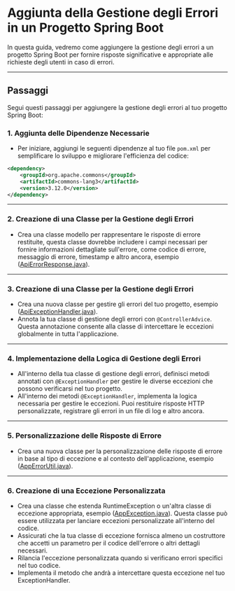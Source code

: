 # Aggiunta della Gestione degli Errori in un Progetto Spring Boot

In questa guida, vedremo come aggiungere la gestione degli errori a un progetto Spring Boot per fornire risposte significative e appropriate alle richieste degli utenti in caso di errori.
***
## Passaggi

Segui questi passaggi per aggiungere la gestione degli errori al tuo progetto Spring Boot:

### 1. Aggiunta delle Dipendenze Necessarie

- Per iniziare, aggiungi le seguenti dipendenze al tuo file `pom.xml` per semplificare lo sviluppo e migliorare l'efficienza del codice:

```xml
<dependency>
    <groupId>org.apache.commons</groupId>
    <artifactId>commons-lang3</artifactId>
    <version>3.12.0</version>
</dependency>
```
***
### 2. Creazione di una Classe per la Gestione degli Errori

- Crea una classe modello per rappresentare le risposte di errore restituite, questa classe dovrebbe includere i campi necessari per fornire informazioni dettagliate sull'errore, come codice di errore, messaggio di errore, timestamp e altro ancora, esempio ([ApiErrorResponse.java](src%2Fmain%2Fjava%2Feu%2Ftasgroup%2Fspringbootguide%2Fcontroller%2Fadvice%2Fmodel%2FApiErrorResponse.java)).
***
### 3. Creazione di una Classe per la Gestione degli Errori

- Crea una nuova classe per gestire gli errori del tuo progetto, esempio ([ApiExceptionHandler.java](src%2Fmain%2Fjava%2Feu%2Ftasgroup%2Fspringbootguide%2Fcontroller%2Fadvice%2FApiExceptionHandler.java)).
- Annota la tua classe di gestione degli errori con `@ControllerAdvice`. Questa annotazione consente alla classe di intercettare le eccezioni globalmente in tutta l'applicazione.
***
### 4. Implementazione della Logica di Gestione degli Errori

- All'interno della tua classe di gestione degli errori, definisci metodi annotati con `@ExceptionHandler` per gestire le diverse eccezioni che possono verificarsi nel tuo progetto.
- All'interno dei metodi `@ExceptionHandler`, implementa la logica necessaria per gestire le eccezioni. Puoi restituire risposte HTTP personalizzate, registrare gli errori in un file di log e altro ancora.
***
### 5. Personalizzazione delle Risposte di Errore

- Crea una nuova classe per la personalizzazione delle risposte di errore in base al tipo di eccezione e al contesto dell'applicazione, esempio ([AppErrorUtil.java](src%2Fmain%2Fjava%2Feu%2Ftasgroup%2Fspringbootguide%2Futil%2FAppErrorUtil.java)).
***
### 6. Creazione di una Eccezione Personalizzata

- Crea una classe che estenda RuntimeException o un'altra classe di eccezione appropriata, esempio ([AppException.java](src%2Fmain%2Fjava%2Feu%2Ftasgroup%2Fspringbootguide%2Fexception%2FAppException.java)). Questa classe può essere utilizzata per lanciare eccezioni personalizzate all'interno del codice.
- Assicurati che la tua classe di eccezione fornisca almeno un costruttore che accetti un parametro per il codice dell'errore o altri dettagli necessari.
- Rilancia l'eccezione personalizzata quando si verificano errori specifici nel tuo codice.
- Implementa il metodo che andrà a intercettare questa eccezione nel tuo ExceptionHandler.